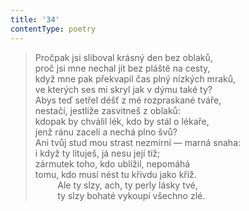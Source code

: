 ```yaml
---
title: '34'
contentType: poetry
---
```


> Pročpak jsi sliboval krásný den bez oblaků,  
> proč jsi mne nechal jít bez pláště na cesty,  
> když mne pak překvapil čas plný nízkých mraků,  
> ve kterých ses mi skryl jak v dýmu také ty?  
> Abys teď setřel déšť z mé rozpraskané tváře,  
> nestačí, jestliže zasvitneš z oblaků:  
> kdopak by chválil lék, kdo by stál o lékaře,  
> jenž ránu zacelí a nechá plno švů?  
> Ani tvůj stud mou strast nezmírní — marná snaha:  
> i když ty lituješ, já nesu její tíž;  
> zármutek toho, kdo ublížil, nepomáhá  
> tomu, kdo musí nést tu křivdu jako kříž.  
>          Ale ty slzy, ach, ty perly lásky tvé,  
>          ty slzy bohaté vykoupí všechno zlé.
